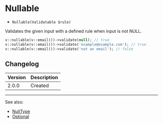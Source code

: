 # Nullable

- `Nullable(Validatable $rule)`

Validates the given input with a defined rule when input is not NULL.

```php
v::nullable(v::email())->validate(null); // true
v::nullable(v::email())->validate('example@example.com'); // true
v::nullable(v::email())->validate('not an email'); // false
```

## Changelog

Version | Description
--------|-------------
  2.0.0 | Created

***
See also:

- [NullType](NullType.md)
- [Optional](Optional.md)
